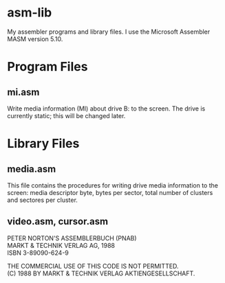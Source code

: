 # asm-lib
My assembler programs and library files. I use the Microsoft Assembler MASM version 5.10.

# Program Files
## mi.asm
Write media information (MI) about drive B: to the screen. The drive is currently static; this will be changed later.

# Library Files
## media.asm
This file contains the procedures for writing drive media information to the screen: media descriptor byte, bytes per sector, total number of clusters and sectores per cluster.

## video.asm, cursor.asm

PETER NORTON'S ASSEMBLERBUCH (PNAB)<br>
MARKT & TECHNIK VERLAG AG, 1988<br>
ISBN 3-89090-624-9<br>

THE COMMERCIAL USE OF THIS CODE IS NOT PERMITTED.<br>
(C) 1988 BY MARKT & TECHNIK VERLAG AKTIENGESELLSCHAFT.<br>
